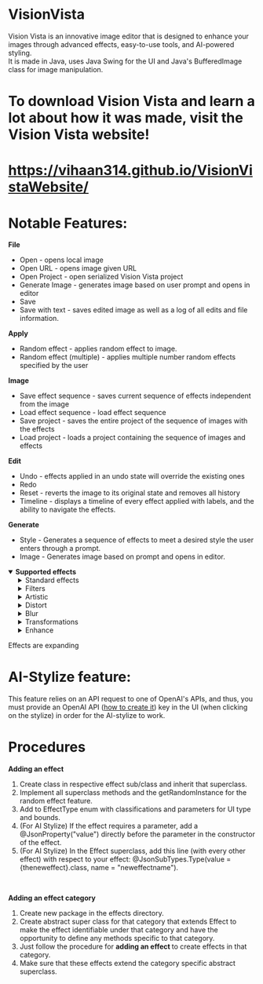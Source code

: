 # VisionVista
Vision Vista is an innovative image editor that is designed to enhance your images through advanced effects, easy-to-use tools, and AI-powered styling.
<br>
It is made in Java, uses Java Swing for the UI and Java's BufferedImage class for image manipulation.

# To download Vision Vista and learn a lot about how it was made, visit the Vision Vista website!
# https://vihaan314.github.io/VisionVistaWebsite/

# Notable Features:
<b>File</b>
<ul>
  <li>Open - opens local image</li>
  <li>Open URL - opens image given URL</li>
  <li>Open Project - open serialized Vision Vista project</li>
  <li>Generate Image - generates image based on user prompt and opens in editor</li>
  <li>Save</li>
  <li>Save with text - saves edited image as well as a log of all edits and file information.</li>
</ul>

<b>Apply</b>
<ul>
<li> Random effect - applies random effect to image.</li>
<li> Random effect (multiple) - applies multiple number random effects specified by the user</li>
</ul>

<b>Image</b>
<ul>
<li> Save effect sequence - saves current sequence of effects independent from the image</li>
<li> Load effect sequence - load effect sequence</li>
<li> Save project - saves the entire project of the sequence of images with the effects</li>
<li> Load project - loads a project containing the sequence of images and effects</li>
</ul>

<b>Edit</b>
<ul>
<li> Undo - effects applied in an undo state will override the existing ones</li>
<li> Redo</li>
<li> Reset - reverts the image to its original state and removes all history</li>
<li> Timeline - displays a timeline of every effect applied with labels, and the ability to navigate the effects.</li>
</ul>

<b>Generate</b>
<ul>
<li> Style - Generates a sequence of effects to meet a desired style the user enters through a prompt.</li>
<li> Image - Generates image based on prompt and opens in editor.</li>
</ul>

<details open>
  <summary><b>Supported effects</b></summary>

  <details style="margin-left: 20px;">
    <summary>Standard effects</summary>
    <ul>
      <li>Contrast</li>
      <li>Brightness</li>
      <li>Saturation</li>
      <li>Vibrance</li>
      <li>Hue</li>
    </ul>
  </details>

  <details style="margin-left: 20px;">
    <summary>Filters</summary>
    <ul>
      <li>Temperature</li>
      <li>Sepia</li>
      <li>Glow</li>
      <li>Vignette</li>
      <li>Grayscale</li>
      <li>Negative</li>
      <li>Cross process</li>
      <li>Solarize</li>
      <li>Split tone</li>
      <li>Heat map</li>
      <li>Infrared</li>
	  <li>Halftone</li>
	  <li>Duotone (beta)</li>
    </ul>
  </details>
  
  <details style="margin-left: 20px;">
    <summary>Artistic</summary>
    <ul>
	  <li>Watercolor (beta)</li>
	  <li>Oil Painting</li>
	  <li>Cyberpunk</li>
	  <li>Pencil sketch</li>
	  <li>Posterize</li>
	  <li>Lomography</li>
	  <li>Color Splash</li>
    </ul>
  </details>
  
  <details style="margin-left: 20px;">
    <summary>Distort</summary>
    <ul>
	  <li>Pixel sort</li>
      <li>Pixelate</li>
	  <li>Chromatic Aberration</li>
	  <li>Anaglyph 3D</li>
    </ul>
  </details>
  
  <details style="margin-left: 20px;">
    <summary>Blur</summary>
    <ul>
      <li>Box Blur</li>
      <li>Gaussian Blur</li>
	  <li>Bokeh Blur</li>
	  <li>Tilt shift</li>
    </ul>
  </details>

  <details style="margin-left: 20px;">
    <summary>Transformations</summary>
    <ul>
      <li>Resize</li>
      <li>Flip vertical</li>
      <li>Flip horizontal</li>
	  <li>Rotate (beta)</li>
    </ul>
  </details>
  
   <details style="margin-left: 20px;">
    <summary>Enhance</summary>
    <ul>
      <li>Sharpen</li>
      <li>Edge Enhance</li>
    </ul>
  </details>
  
  <p>Effects are expanding</p>

</details>

# AI-Stylize feature:
This feature relies on an API request to one of OpenAI's APIs, and thus, you must provide an OpenAI API (<a target="_blank" href="https://platform.openai.com/docs/quickstart">how to create it</a>) key in the UI (when clicking on the stylize) in order for the AI-stylize to work.

# Procedures
<b> Adding an effect </b><br>
1. Create class in respective effect sub/class and inherit that superclass.<br>
2. Implement all superclass methods and the getRandomInstance for the random effect feature.<br>
3. Add to EffectType enum with classifications and parameters for UI type and bounds.<br>
4. (For AI Stylize) If the effect requires a parameter, add a @JsonProperty("value") directly before the parameter in the constructor of the effect. <br>
5. (For AI Stylize) In the Effect superclass, add this line (with every other effect) with respect to your effect: @JsonSubTypes.Type(value = {theneweffect}.class, name = "neweffectname"). <br>
<br>

<b> Adding an effect category </b><br>
1. Create new package in the effects directory.<br>
2. Create abstract super class for that category that extends Effect to make the effect identifiable under that category and have the opportunity to define any methods specific to that category.<br>
3. Just follow the procedure for <b> adding an effect </b> to create effects in that category.<br>
4. Make sure that these effects extend the category specific abstract superclass.<br>

